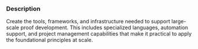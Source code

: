 ### Description

Create the tools, frameworks, and infrastructure needed to support large-scale proof development. This includes specialized languages, automation support, and project management capabilities that make it practical to apply the foundational principles at scale.
